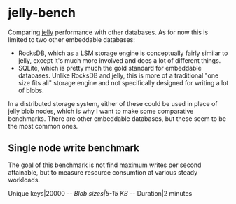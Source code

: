 # jelly-bench
Comparing [jelly](https://github.com/demogorgon1/jelly) performance with other databases. As for now this is limited to two other embeddable databases: 

* RocksDB, which as a LSM storage engine is conceptually fairly similar to jelly, except it's much more involved and does a lot of different things. 
* SQLite, which is pretty much the gold standard for embeddable databases. Unlike RocksDB and jelly, this is more of a traditional "one size fits all" storage engine and not specifically designed for writing a lot of blobs.

In a distributed storage system, either of these could be used in place of jelly blob nodes, which is why I want to make some comparative benchmarks. There are other embeddable databases, but these seem to be the most common ones.

## Single node write benchmark
The goal of this benchmark is not find maximum writes per second attainable, but to measure resource consumtion at various steady workloads.

Unique keys|20000
-*-
Blob sizes|5-15 KB
-*-
Duration|2 minutes

